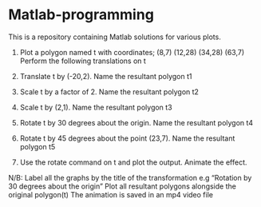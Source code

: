 # Matlab-programming
This is a repository containing Matlab solutions for various plots.
1. Plot a polygon named t with coordinates;  (8,7) (12,28) (34,28) (63,7)
Perform the following translations on t
 
2. Translate t by (-20,2). Name the resultant polygon t1
3. Scale t by a factor of 2. Name the resultant polygon t2
4. Scale t by (2,1). Name the resultant polygon t3
5. Rotate t by 30 degrees about the origin. Name the resultant polygon t4
6.  Rotate t by 45 degrees about the point (23,7). Name the resultant polygon t5
7. Use the rotate command on t and plot the output. Animate the effect.

N/B: Label all the graphs by the title of the transformation e.g “Rotation by 30 degrees about the origin” Plot all resultant polygons alongside the original polygon(t)
The animation is saved in an mp4 video file
